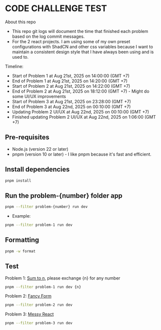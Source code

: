 # CODE CHALLENGE TEST

About this repo

- This repo git logs will document the time that finished each problem based on the log commit messages.
- For the 2 react projects. I am using some of my own preset configurations with ShadCN and other css variables because I want to maintain a consistent design style that I have always been using and is used to.

Timeline:

- Start of Problem 1 at Aug 21st, 2025 on 14:00:00 (GMT +7)
- End of Problem 1 at Aug 21st, 2025 on 14:20:00 (GMT +7)
- Start of Problem 2 at Aug 21st, 2025 on 14:22:00 (GMT +7)
- End of Problem 2 at Aug 21st, 2025 on 18:12:00 (GMT +7) - Might do some UI/UX improvements
- Start of Problem 3 at Aug 21st, 2025 on 23:28:00 (GMT +7)
- End of Problem 3 at Aug 22nd, 2025 on 00:10:00 (GMT +7)
- Updating Problem 2 UI/UX at Aug 22nd, 2025 on 00:10:00 (GMT +7)
- Finished updating Problem 2 UI/UX at Aug 22nd, 2025 on 1:06:00 (GMT +7)

## Pre-requisites

- Node.js (version 22 or later)
- pnpm (version 10 or later) - I like pnpm because it's fast and efficient.

## Install dependencies

```bash
pnpm install
```

## Run the problem-{number} folder app

```bash
pnpm --filter problem-{number} run dev
```

- Example:

```bash
pnpm --filter problem-1 run dev
```

## Formatting

```bash
pnpm -w format
```

## Test

Problem 1: [Sum to n](https://s5tech.notion.site/Code-Challenge-05cdb9e0d1ce432a843f763b5d5f7497?p=6052097f0f144200bbea7c2fa75c0124&pm=s&pvs=31), please exchange {n} for any number

```bash
pnpm --filter problem-1 run dev {n}
```

Problem 2: [Fancy Form](https://s5tech.notion.site/Code-Challenge-05cdb9e0d1ce432a843f763b5d5f7497?p=033865bc7c98401296f1caa748be1b04&pm=s)

```bash
pnpm --filter problem-2 run dev
```

Problem 3: [Messy React](https://s5tech.notion.site/Code-Challenge-05cdb9e0d1ce432a843f763b5d5f7497?p=20bf71f8e9de4228b606f240c446b722&pm=s)

```bash
pnpm --filter problem-3 run dev
```
